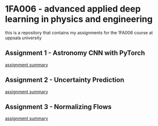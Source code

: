 # 1FA006 - advanced applied deep learning in physics and engineering
this is a repository that contains my assignments for the 1FA006 course at uppsala university

## Assignment 1 - Astronomy CNN with PyTorch
[assignment summary](1_astronomy/README.md)

## Assignment 2 - Uncertainty Prediction
[assignment summary](2_uncertainty/README.md)

## Assignment 3 - Normalizing Flows
[assignment summary](3_normalizing-flows/README.md)